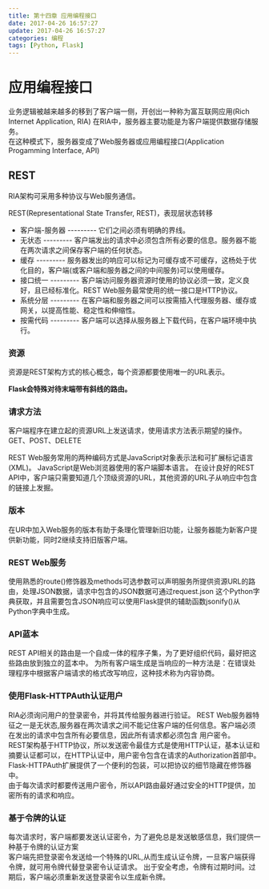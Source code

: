 ```yaml
---
title: 第十四章 应用编程接口
date: 2017-04-26 16:57:27
update: 2017-04-26 16:57:27
categories: 编程
tags: [Python, Flask]
---
```

# 应用编程接口
业务逻辑被越来越多的移到了客户端一侧，开创出一种称为富互联网应用(Rich Internet Application, RIA)
在RIA中，服务器主要功能是为客户端提供数据存储服务。<br>
在这种模式下，服务器变成了Web服务器或应用编程接口(Application Progamming Interface, API)

## REST
RIA架构可采用多种协议与Web服务通信。
<!-- more -->
REST(Representational State Transfer, REST)，表现层状态转移
* 客户端-服务器 --------- 它们之间必须有明确的界线。
* 无状态   --------- 客户端发出的请求中必须包含所有必要的信息。服务器不能在两次请求之间保存客户端的任何状态。<br>
* 缓存    --------- 服务器发出的响应可以标记为可缓存或不可缓存，这杨处于优化目的，客户端(或客户端和服务器之间的中间服务)可以使用缓存。<br>
* 接口统一 --------- 客户端访问服务器资源时使用的协议必须一致，定义良好，且已经标准化。REST Web服务最常使用的统一接口是HTTP协议。<br>
* 系统分层 --------- 在客户端和服务器之间可以按需插入代理服务器、缓存或网关，以提高性能、稳定性和伸缩性。<br>
* 按需代码 --------- 客户端可以选择从服务器上下载代码，在客户端环境中执行。<br>

### 资源
资源是REST架构方式的核心概念，每个资源都要使用唯一的URL表示。

__Flask会特殊对待末端带有斜线的路由。__

### 请求方法
客户端程序在建立起的资源URL上发送请求，使用请求方法表示期望的操作。
GET、POST、DELETE

REST Web服务常用的两种编码方式是JavaScript对象表示法和可扩展标记语言(XML)。
JavaScript是Web浏览器使用的客户端脚本语言。
在设计良好的REST API中，客户端只需要知道几个顶级资源的URL，其他资源的URL子从响应中包含的链接上发掘。

### 版本
在UR中加入Web服务的版本有助于条理化管理新旧功能，让服务器能为新客户提供新功能，同时2继续支持旧版客户端。

### REST Web服务
使用熟悉的route()修饰器及methods可选参数可以声明服务所提供资源URL的路由，处理JSON数据，请求中包含的JSON数据可通过request.json
这个Python字典获取，并且需要包含JSON响应可以使用Flask提供的辅助函数jsonify()从Python字典中生成。

### API蓝本
REST API相关的路由是一个自成一体的程序子集，为了更好组织代码，最好把这些路由放到独立的蓝本中。
为所有客户端生成是当响应的一种方法是：在错误处理程序中根据客户端请求的格式改写响应，这种技术称为内容协商。

### 使用Flask-HTTPAuth认证用户
RIA必须询问用户的登录密令，并将其传给服务器进行验证。
REST Web服务器特征之一是无状态,服务器在两次请求之间不能记住客户端的任何信息。客户端必须在发出的请求中包含所有必要信息，因此所有请求都必须包含
用户密令。<br>
REST架构基于HTTP协议，所以发送密令最佳方式是使用HTTP认证，基本认证和摘要认证都可以，在HTTP认证中，用户密令包含在请求的Authorization首部中。<br>
Flask-HTTPAuth扩展提供了一个便利的包装，可以把协议的细节隐藏在修饰器中。<br>
由于每次请求时都要传送用户密令，所以API路由最好通过安全的HTTP提供，加密所有的请求和响应。<br>

### 基于令牌的认证
每次请求时，客户端都要发送认证密令，为了避免总是发送敏感信息，我们提供一种基于令牌的认证方案<br>
客户端先把登录密令发送给一个特殊的URL,从而生成认证令牌，一旦客户端获得令牌，就可用令牌代替登录密令认证请求。
出于安全考虑，令牌有过期时间。过期后，客户端必须重新发送登录密令以生成新令牌。
